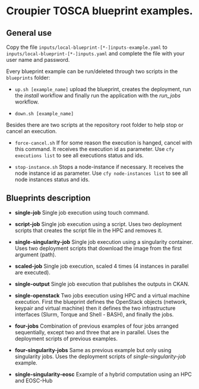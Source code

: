 # Croupier TOSCA blueprint examples.

## General use

Copy the file `inputs/local-blueprint-[*-]inputs-example.yaml` to `inputs/local-blueprint-[*-]inputs.yaml` and complete the file with your user name and password.

Every blueprint example can be run/deleted through two scripts in the `blueprints` folder:

- `up.sh [example_name]` upload the blueprint, creates the deployment, run the _install_ workflow and finally run the application with the _run_jobs_ workflow.

- `down.sh [example_name]`

Besides there are two scripts at the repository root folder to help stop or cancel an execution.

- `force-cancel.sh` If for some reason the execution is hanged, cancel with this command. It receives the execution id as parameter. Use `cfy executions list` to see all executions status and ids.

- `stop-instance.sh` Stops a node-instance if necessary. It receives the node instance id as parameter. Use `cfy node-instances list` to see all node instances status and ids.

## Blueprints description

- **single-job** Single job execution using touch command.

- **script-job** Single job execution using a script. Uses two deployment scripts that creates the script file in the HPC and removes it.

- **single-singularity-job** Single job execution using a singularity container. Uses two deployment scripts that download the image from the first argument (path).

- **scaled-job** Single job execution, scaled 4 times (4 instances in parallel are executed).

- **single-output** Single job execution that publishes the outputs in CKAN.

- **single-openstack** Two jobs execution using HPC and a
  virtual machine execution. First the blueprint defines the OpenStack objects
  (network, keypair and virtual machine) then it defines the two infrastructure
  interfaces (Slurm, Torque and Shell - BASH), and finally the jobs.

- **four-jobs** Combination of previous examples of four jobs arranged sequentially, except two and three that are in parallel. Uses the deployment scripts of previous examples.

- **four-singularity-jobs** Same as previous example but only using singularity jobs. Uses the deployment scripts of _single-singularity-job_ example.

- **single-singularity-eosc** Example of a hybrid computation using an HPC and
  EOSC-Hub
